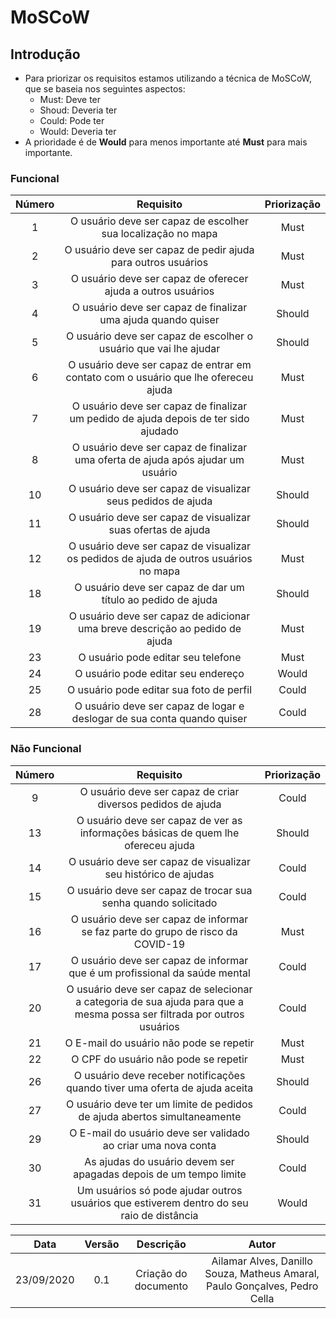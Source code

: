 # MoSCoW

## Introdução

- Para priorizar os requisitos estamos utilizando a técnica de MoSCoW, que se baseia nos seguintes aspectos:
  - Must: Deve ter
  - Shoud: Deveria ter
  - Could: Pode ter
  - Would: Deveria ter
- A prioridade é de **Would** para menos importante até **Must** para mais importante.

### Funcional

|Número|Requisito|Priorização|
|:-:|:-:|:-:|
|1|O usuário deve ser capaz de escolher sua localização no mapa|Must|
|2|O usuário deve ser capaz de pedir ajuda para outros usuários|Must|
|3|O usuário deve ser capaz de oferecer ajuda a outros usuários|Must|
|4|O usuário deve ser capaz de finalizar uma ajuda quando quiser|Should|
|5|O usuário deve ser capaz de escolher o usuário que vai lhe ajudar|Should|
|6|O usuário deve ser capaz de entrar em contato com o usuário que lhe ofereceu ajuda|Must|
|7|O usuário deve ser capaz de finalizar um pedido de ajuda depois de ter sido ajudado|Must|
|8|O usuário deve ser capaz de finalizar uma oferta de ajuda após ajudar um usuário|Must|
|10|O usuário deve ser capaz de visualizar seus pedidos de ajuda|Should|
|11|O usuário deve ser capaz de visualizar suas ofertas de ajuda|Should|
|12|O usuário deve ser capaz de visualizar os pedidos de ajuda de outros usuários no mapa|Must|
|18|O usuário deve ser capaz de dar um título ao pedido de ajuda|Should|
|19|O usuário deve ser capaz de adicionar uma breve descrição ao pedido de ajuda|Must|
|23|O usuário pode editar seu telefone|Must|
|24|O usuário pode editar seu endereço|Would|
|25|O usuário pode editar sua foto de perfil|Could|
|28|O usuário deve ser capaz de logar e deslogar de sua conta quando quiser|Could|

### Não Funcional

|Número|Requisito|Priorização|
|:-:|:-:|:-:|
|9|O usuário deve ser capaz de criar diversos pedidos de ajuda|Could|
|13|O usuário deve ser capaz de ver as informações básicas de quem lhe ofereceu ajuda|Should|
|14|O usuário deve ser capaz de visualizar seu histórico de ajudas|Could|
|15|O usuário deve ser capaz de trocar sua senha quando solicitado|Could|
|16|O usuário deve ser capaz de informar se faz parte do grupo de risco da COVID-19|Must|
|17|O usuário deve ser capaz de informar que é um profissional da saúde mental|Could|
|20|O usuário deve ser capaz de selecionar a categoria de sua ajuda para que a mesma possa ser filtrada por outros usuários|Could|
|21|O E-mail do usuário não pode se repetir|Must|
|22|O CPF do usuário não pode se repetir|Must|
|26|O usuário deve receber notificações quando tiver uma oferta de ajuda aceita|Should|
|27|O usuário deve ter um limite de pedidos de ajuda abertos simultaneamente|Could|
|29|O E-mail do usuário deve ser validado ao criar uma nova conta|Should|
|30|As ajudas do usuário devem ser apagadas depois de um tempo limite|Could|
|31|Um usuários só pode ajudar outros usuários que estiverem dentro do seu raio de distância|Would|

|Data|Versão|Descrição|Autor|
|:--------:|:---:|:-------------------:|:-----------------------:|
|23/09/2020| 0.1 | Criação do documento | Ailamar Alves, Danillo Souza, Matheus Amaral, Paulo Gonçalves, Pedro Cella |
